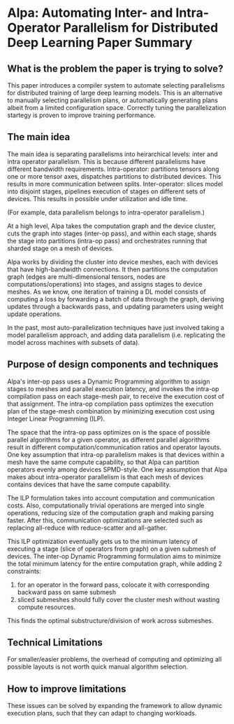 
# Alpa: Automating Inter- and Intra-Operator Parallelism for Distributed Deep Learning Paper Summary

## What is the problem the paper is trying to solve?

This paper introduces a compiler system to automate selecting parallelisms for distributed training of large deep learning models. This is an alternative to manually 
selecting parallelism plans, or automatically generating plans albeit from a limited configuration space. Correctly tuning the parallelization startegy is proven
to improve training performance. 

## The main idea

The main idea is separating parallelisms into heirarchical levels: inter and intra operator parallelism. This is because different parallelisms have different 
bandwidth requirements. 
Intra-operator: partitions tensors along one or more tensor axes, dispatches partitions to distributed devices. This results in more communication between splits.
Inter-operator: slices model into disjoint stages, pipelines execution of stages on different sets of devices. This results in possible under utilization and idle time.

(For example, data parallelism belongs to intra-operator parallelism.)

At a high level, Alpa takes the computation graph and the device cluster, cuts the graph into stages (inter-op pass), and within each stage, shards the stage into 
partitions (intra-op pass) and orchestrates running that sharded stage on a mesh of devices. 

Alpa works by dividing the cluster into device meshes, each with devices that have high-bandwidth connections. It then partitions the computation graph (edges are 
multi-dimensional tensors, nodes are computations/operations) into stages, and assigns stages to device meshes. As we know, one iteration of training a DL model consists
of computing a loss by forwarding a batch of data through the graph, deriving updates through a backwards pass, and updating parameters using weight update operations.

In the past, most auto-parallelization techniques have just involved taking a model parallelism approach, and adding data parallelism (i.e. replicating the model across 
machines with subsets of data). 


## Purpose of design components and techniques

Alpa's inter-op pass uses a Dynamic Programming algorithm to assign stages to meshes and parallel execution latency, and invokes the intra-op compilation pass 
on each stage-mesh pair, to receive the execution cost of that assignment. The intra-op compilation pass optimizes the execution plan of the stage-mesh 
combination by minimizing execution cost using Integer Linear Programming (ILP). 

The space that the intra-op pass optimizes on is the space of possible parallel algorithms for a given operator, as different parallel algorithms result in 
different computation/communication ratios and operator layouts. One key assumption that intra-op parallelism makes is that devices within a mesh have the same compute capability, so that Alpa can partition operators evenly among devices SPMD-style. One key assumption that Alpa makes about intra-operator parallelism is that each mesh of devices contains devices that have the same compute capability. 

The ILP formulation takes into account computation and communication costs. Also, computationally trivial operations are merged into single operations, reducing size of the computation graph and making parsing faster. After this, communication optimizations are selected such as replacing all-reduce with reduce-scatter and all-gather. 

This ILP optimization eventually gets us to the minimum latency of executing a stage (slice of operators from graph) on a given submesh of devices. The inter-op Dynamic Programming formulation aims to minimize the total minimum latency for the entire computation graph, while adding 2 constraints:
1) for an operator in the forward pass, colocate it with corresponding backward pass on same submesh
2) sliced submeshes should fully cover the cluster mesh without wasting compute resources.

This finds the optimal substructure/division of work across submeshes. 


## Technical Limitations

For smaller/easier problems, the overhead of computing and optimizing all possible layouts is not worth quick manual algorithm selection. 

## How to improve limitations

These issues can be solved by expanding the framework to allow dynamic execution plans, such that they can adapt to changing workloads.





